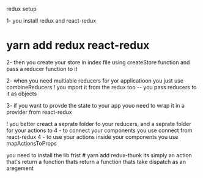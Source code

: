 redux setup

1- you install redux and react-redux

# yarn add redux react-redux

2- then you create your store in index file using createStore function and pass a reducer function to it

2- when you need multiable reducers for yor applicatioon you just use combineReducers ! you mport it from the redux too
-- you pass reducers to it as objects

3- if you want to provde the state to your app youo need to wrap it in a provider from react-redux

! you better creact a seprate folder fo your reducers, and a seprate folder for your actions to
4 - to connect your components you use connect from react-redux
4 - to use your actions inside your components you use mapActionsToProps

<!-- USING THUNK MIDDLEWEARE -->

you need to install the lib frist # yarn add redux-thunk
its simply an action that's return a function thats return a function thats take dispatch as an aregement